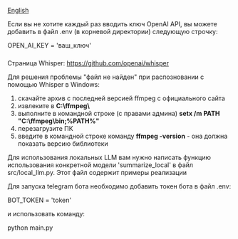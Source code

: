 [English](README.MD)

Если вы не хотите каждый раз вводить ключ OpenAI API, вы можете добавить в файл .env (в корневой директории) следующую строчку:

OPEN_AI_KEY = 'ваш_ключ'

###
Страница Whisper: https://github.com/openai/whisper

Для решения проблемы "файл не найден" при распозновании с помощью Whisper в Windows:
1. скачайте архив с последней версией ffmpeg с официального сайта
2. извлеките в **C:\ffmpeg\\**
3. выполните в командной строке (с правами админа) **setx /m PATH "C:\ffmpeg\bin;%PATH%"**
4. перезагрузите ПК
5. введите в командной строке команду **ffmpeg -version** - она должна показать версию библиотеки

Для использования локальных LLM вам нужно написать функцию использования конкретной модели 'summarize_local' в файл src/local_llm.py. Этот файл содержит примеры реализации

Для запуска telegram бота необходимо добавить токен бота в файл .env:

BOT_TOKEN = 'token'

и использовать команду:

python main.py
